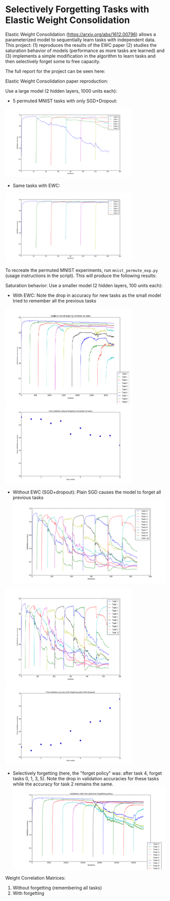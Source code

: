 # Selectively Forgetting Tasks with Elastic Weight Consolidation

Elastic Weight Consolidation (https://arxiv.org/abs/1612.00796) allows a parameterized model to sequentially learn tasks with independent data. This project: (1) reproduces the results of the EWC paper (2) studies the saturation behavior of models (performance as more tasks are learned) and (3) implements a simple modification in the algorithm to learn tasks and then selectively forget some to free capacity.

The full report for the project can be seen here: <link to report>

Elastic Weight Consolidation paper reproduction:

Use a large model (2 hidden layers, 1000 units each):

   * 5 permuted MNIST tasks with only SGD+Dropout:
   <img src="imgs/fc_mnist_sgd_dropout_smooth.png" width="400">

   * Same tasks with EWC:
   <img src="imgs/fc_mnist_ewc_smooth.png" width="400">

To recreate the permuted MNIST experiments, run `mnist_permute_exp.py` (usage instructions in the script). This will produce the following results:

Saturation behavior: Use a smaller model (2 hidden layers, 100 units each):

   * With EWC: Note the drop in accuracy for new tasks as the small model tried to remember all the previous tasks

  <p float="left">
    <img src="imgs/val_sel_rem.png" width="400" height="300" />
    <img src="imgs/fin_val_rem.png" width="400" height="250" />
  </p>

   * Without EWC (SGD+dropout): Plain SGD causes the model to forget all previous tasks
![Alt text](imgs/sat_sgd_dropout_smooth.png?=30x30)
  <p float="left">
    <img src="imgs/sat_sgd_dropout_smooth.png" width="400" height="300" />
    <img src="imgs/fin_val_fgt.png" width="400" height="250" />
  </p>

   * Selectively forgetting (here, the "forget policy" was: after task 4, forget tasks 0, 1, 3, 5). Note the drop in validation accuracies for these tasks while the accuracy for task 2 remains the same.
![Alt text](imgs/val_sel_fgt_0,1,3,5.png?=30x30)

Weight Correlation Matrices:
1. Without forgetting (remembering all tasks)
2. With forgetting

